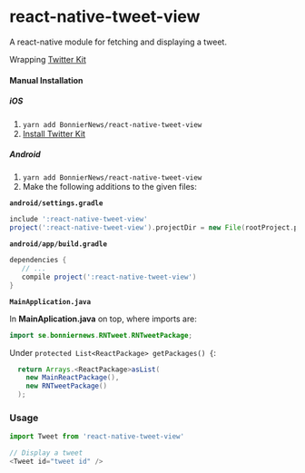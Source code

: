 # react-native-tweet-view

A react-native module for fetching and displaying a tweet.

Wrapping [Twitter Kit](https://github.com/twitter/twitter-kit-ios)

#### Manual Installation

##### iOS

1. `yarn add BonnierNews/react-native-tweet-view`
2. [Install Twitter Kit](https://dev.twitter.com/twitterkit/ios/installation)

##### Android

1. `yarn add BonnierNews/react-native-tweet-view`
2. Make the following additions to the given files:

**`android/settings.gradle`**

```groovy
include ':react-native-tweet-view'
project(':react-native-tweet-view').projectDir = new File(rootProject.projectDir, '../node_modules/react-native-tweet-view/android')
```

**`android/app/build.gradle`**

```groovy
dependencies {
   // ...
   compile project(':react-native-tweet-view')
}
```

**`MainApplication.java`**

In **MainAplication.java** on top, where imports are:

```java
import se.bonniernews.RNTweet.RNTweetPackage;
```

Under `protected List<ReactPackage> getPackages() {`:

```java
  return Arrays.<ReactPackage>asList(
    new MainReactPackage(),
    new RNTweetPackage()
  );
```

### Usage

```javascript
import Tweet from 'react-native-tweet-view'

// Display a tweet
<Tweet id="tweet id" />
